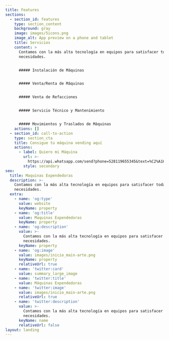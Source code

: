 ```yaml
---
title: Features
sections:
  - section_id: features
    type: section_content
    background: gray
    image: images/5icons.png
    image_alt: App preview on a phone and tablet
    title: Servicios
    content: >
      Contamos con la más alta tecnología en equipos para satisfacer todas tus
      necesidades.


      ##### Instalación de Máquinas


      ##### Venta/Renta de Máquinas


      ##### Venta de Refacciones


      ##### Servicio Técnico y Mantenimiento


      ##### Movimientos y Traslados de Máquinas
    actions: []
  - section_id: call-to-action
    type: section_cta
    title: Consigue tu máquina vending aquí
    actions:
      - label: Quiero mi Máquina
        url: >-
          https://api.whatsapp.com/send?phone=528119655345&text=%C2%A1Hola!%20%C2%BFMe%20podr%C3%ADan%20pasar%20m%C3%A1s%20informaci%C3%B3n%20de%20las%20m%C3%A1quinas%20expendedoras%3F
        style: secondary
seo:
  title: Maquinas Expendedoras
  description: >-
    Contamos con la más alta tecnología en equipos para satisfacer todas tus
    necesidades.
  extra:
    - name: 'og:type'
      value: website
      keyName: property
    - name: 'og:title'
      value: Maquinas Expendedoras
      keyName: property
    - name: 'og:description'
      value: >-
        Contamos con la más alta tecnología en equipos para satisfacer todas tus
        necesidades.
      keyName: property
    - name: 'og:image'
      value: images/inicio_main-arte.png
      keyName: property
      relativeUrl: true
    - name: 'twitter:card'
      value: summary_large_image
    - name: 'twitter:title'
      value: Máquinas Expendedoras
    - name: 'twitter:image'
      value: images/inicio_main-arte.png
      relativeUrl: true
    - name: 'twitter:description'
      value: >-
        Contamos con la más alta tecnología en equipos para satisfacer todas tus
        necesidades.
      keyName: name
      relativeUrl: false
layout: landing
---
```

